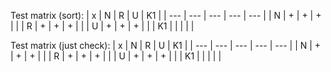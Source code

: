 Test matrix (sort):
| x   | N   | R   | U   | K1  |
| --- | --- | --- | --- | --- |
| N   | +   | +   | +   |     |
| R   | +   | +   | +   |     |
| U   | +   | +   | +   |     |
| K1  |     |     |     |     |

Test matrix (just check):
| x   | N   | R   | U   | K1  |
| --- | --- | --- | --- | --- |
| N   | +   | +   | +   |     |
| R   | +   | +   | +   |     |
| U   | +   | +   | +   |     |
| K1  |     |     |     |     |
